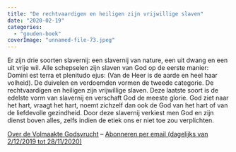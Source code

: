 ```yaml
---
title: "De rechtvaardigen en heiligen zijn vrijwillige slaven"
date: "2020-02-19"
categories: 
  - "gouden-boek"
coverImage: "unnamed-file-73.jpeg"
---
```


Er zijn drie soorten slavernij: een slavernij van nature, een uit dwang en een uit vrije wil. Alle schepselen zijn slaven van God op de eerste manier: Domini est terra et plenitudo ejus: (Van de Heer is de aarde en heel haar volheid). De duivelen en verdoemden vormen de tweede categorie. De rechtvaardigen en heiligen zijn vrijwillige slaven. Deze laatste soort is de edelste vorm van slavernij en verschaft God de meeste glorie. God ziet naar het hart, vraagt het hart, noemt zichzelf dan ook de God van het hart of van de liefdevolle gezindheid. Door deze slavernij verkiest men God en zijn dienst boven alles, zelfs indien de etiek ons er niet toe zou verplichten.

[Over de Volmaakte Godsvrucht](/blog/een-jaar-lang-volmaakte-godsvrucht/) – [Abonneren per email (dagelijks van 2/12/2019 tot 28/11/2020)](http://eepurl.com/9RKvX)

